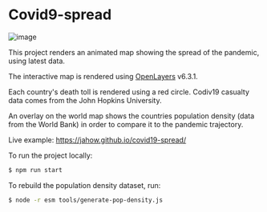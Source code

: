# Covid9-spread

![image](https://user-images.githubusercontent.com/10629150/80184635-3fb7e500-860b-11ea-92cc-4274cdd06554.png)

This project renders an animated map showing the spread of the pandemic, using latest data.

The interactive map is rendered using [OpenLayers](https://www.openlayers.org) v6.3.1.

Each country's death toll is rendered using a red circle. Codiv19 casualty data comes from the John Hopkins University. 

An overlay on the world map shows the countries population density (data from the World Bank)
in order to compare it to the pandemic trajectory.

Live example: https://jahow.github.io/covid19-spread/

To run the project locally:
```bash
$ npm run start
```

To rebuild the population density dataset, run:
```bash
$ node -r esm tools/generate-pop-density.js
```
